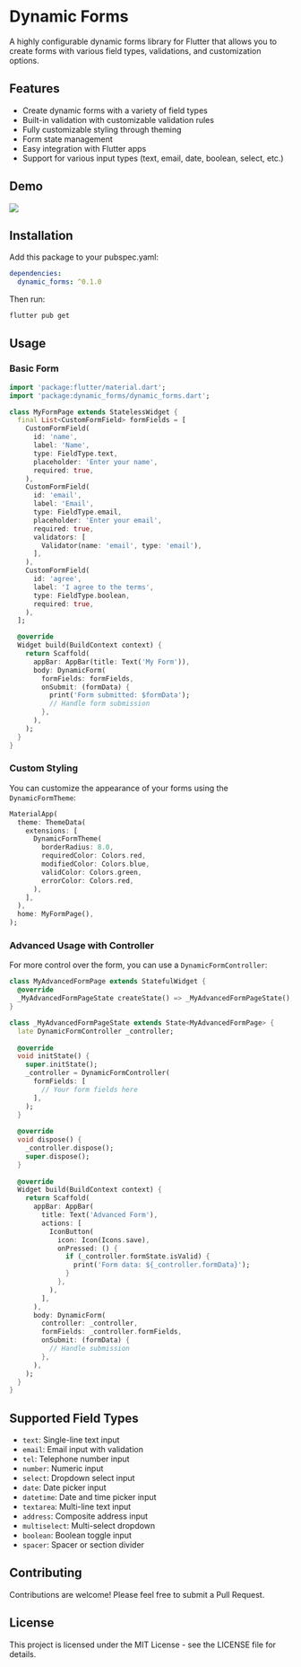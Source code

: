 # Dynamic Forms

A highly configurable dynamic forms library for Flutter that allows you to create forms with various field types, validations, and customization options.

## Features

- Create dynamic forms with a variety of field types
- Built-in validation with customizable validation rules
- Fully customizable styling through theming
- Form state management
- Easy integration with Flutter apps
- Support for various input types (text, email, date, boolean, select, etc.)

## Demo

[![](https://markdown-videos-api.jorgenkh.no/youtube/MZD1zSw_cwA)](https://youtu.be/MZD1zSw_cwA)


## Installation

Add this package to your pubspec.yaml:

```yaml
dependencies:
  dynamic_forms: ^0.1.0
```

Then run:

```
flutter pub get
```

## Usage

### Basic Form

```dart
import 'package:flutter/material.dart';
import 'package:dynamic_forms/dynamic_forms.dart';

class MyFormPage extends StatelessWidget {
  final List<CustomFormField> formFields = [
    CustomFormField(
      id: 'name',
      label: 'Name',
      type: FieldType.text,
      placeholder: 'Enter your name',
      required: true,
    ),
    CustomFormField(
      id: 'email',
      label: 'Email',
      type: FieldType.email,
      placeholder: 'Enter your email',
      required: true,
      validators: [
        Validator(name: 'email', type: 'email'),
      ],
    ),
    CustomFormField(
      id: 'agree',
      label: 'I agree to the terms',
      type: FieldType.boolean,
      required: true,
    ),
  ];

  @override
  Widget build(BuildContext context) {
    return Scaffold(
      appBar: AppBar(title: Text('My Form')),
      body: DynamicForm(
        formFields: formFields,
        onSubmit: (formData) {
          print('Form submitted: $formData');
          // Handle form submission
        },
      ),
    );
  }
}
```

### Custom Styling

You can customize the appearance of your forms using the `DynamicFormTheme`:

```dart
MaterialApp(
  theme: ThemeData(
    extensions: [
      DynamicFormTheme(
        borderRadius: 8.0,
        requiredColor: Colors.red,
        modifiedColor: Colors.blue,
        validColor: Colors.green,
        errorColor: Colors.red,
      ),
    ],
  ),
  home: MyFormPage(),
);
```

### Advanced Usage with Controller

For more control over the form, you can use a `DynamicFormController`:

```dart
class MyAdvancedFormPage extends StatefulWidget {
  @override
  _MyAdvancedFormPageState createState() => _MyAdvancedFormPageState();
}

class _MyAdvancedFormPageState extends State<MyAdvancedFormPage> {
  late DynamicFormController _controller;
  
  @override
  void initState() {
    super.initState();
    _controller = DynamicFormController(
      formFields: [
        // Your form fields here
      ],
    );
  }
  
  @override
  void dispose() {
    _controller.dispose();
    super.dispose();
  }
  
  @override
  Widget build(BuildContext context) {
    return Scaffold(
      appBar: AppBar(
        title: Text('Advanced Form'),
        actions: [
          IconButton(
            icon: Icon(Icons.save),
            onPressed: () {
              if (_controller.formState.isValid) {
                print('Form data: ${_controller.formData}');
              }
            },
          ),
        ],
      ),
      body: DynamicForm(
        controller: _controller,
        formFields: _controller.formFields,
        onSubmit: (formData) {
          // Handle submission
        },
      ),
    );
  }
}
```

## Supported Field Types

- `text`: Single-line text input
- `email`: Email input with validation
- `tel`: Telephone number input
- `number`: Numeric input
- `select`: Dropdown select input
- `date`: Date picker input
- `datetime`: Date and time picker input
- `textarea`: Multi-line text input
- `address`: Composite address input
- `multiselect`: Multi-select dropdown
- `boolean`: Boolean toggle input
- `spacer`: Spacer or section divider

## Contributing

Contributions are welcome! Please feel free to submit a Pull Request.

## License

This project is licensed under the MIT License - see the LICENSE file for details.
